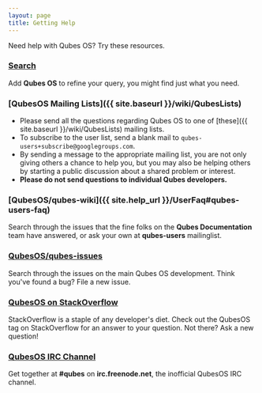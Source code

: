 ```yaml
---
layout: page
title: Getting Help
---
```


Need help with Qubes OS? Try these resources.

### [Search](https://duckduckgo.com/?q=Qubes+OS)

Add **Qubes OS** to refine your query, you might find just what you need.

### [QubesOS Mailing Lists]({{ site.baseurl }}/wiki/QubesLists)

-   Please send all the questions regarding Qubes OS to one of [these]({{ site.baseurl }}/wiki/QubesLists) mailing lists. 
-   To subscribe to the user list, send a blank mail to `qubes-users+subscribe@googlegroups.com`.
-   By sending a message to the appropriate mailing list, you are not only giving others a chance to help you, 
but you may also be helping others by starting a public discussion about a shared problem or interest.
-   **Please do not send questions to individual Qubes developers.** 

### [QubesOS/qubes-wiki]({{ site.help_url }}/UserFaq#qubes-users-faq)

Search through the issues that the fine folks on the **Qubes Documentation** team
have answered, or ask your own at **qubes-users** mailinglist.

### [QubesOS/qubes-issues](https://github.com/QubesOS/qubes-issues/issues)

Search through the issues on the main Qubes OS development. Think you've
found a bug? File a new issue.

### [QubesOS on StackOverflow](https://stackoverflow.com/questions/tagged/Qubes+OS)

StackOverflow is a staple of any developer's diet. Check out the QubesOS tag
on StackOverflow for an answer to your question. Not there? Ask a new
question!

### [QubesOS IRC Channel](irc:irc.freenode.net/qubes)

Get together at **#qubes** on **irc.freenode.net**, the inofficial
QubesOS IRC channel.
